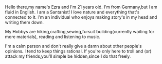 Hello there,my name's Ezra and I'm 21 years old.
I'm from Germany,but I am fluid in English. 
I am a Santanist!
I love nature and 
everything that's connected to it. I'm an individual who enjoys making story's in my head and writing them down.

My Hobbys are hiking,crafting,sewing,fursuit building(currently waiting for more materials), reading and listening to music.

I'm a calm person and don't really give a damn about other people's opinions. I tend to keep things rational. If you're only here to troll and (or) attack my friends,you'll simple be hidden,since I do that freely.

